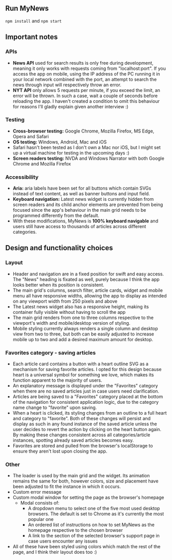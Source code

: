 ## Run MyNews
`npm install` and `npm start`

## Important notes
### APIs
- **News API** used for search results is only free during development, meaning it only works with requests coming from "localhost:port". If you access the app on mobile, using the IP address of the PC running it in your local network combined with the port, an attempt to search the news through input will respectively throw an error. <br />
- **NYT API** only allows 5 requests per minute, if you exceed the limit, an error will be thrown. In such a case, wait a couple of seconds before reloading the app. I haven't created a condition to omit this behaviour  for reasons I'll gladly explain given another interview :&#x29; <br />     

### Testing
- **Cross-browser testing:** Google Chrome, Mozilla Firefox, MS Edge, Opera and Safari <br />
- **OS testing:** Windows, Android, Mac and iOS <br />
- Safari hasn't been tested as I don't own a Mac nor iOS, but I might set up a virtual machine for testing in the upcoming days :&#x29; <br />
- **Screen readers testing:** NVDA and Windows Narrator with both Google Chrome and Mozilla Firefox <br />

### Accessibility
- **Aria:** aria labels have been set for all buttons which contain SVGs instead of text content, as well as banner buttons and input field. <br />
- **Keyboard navigation:** Latest news widget is currently hidden from screen readers and its child anchor elements are prevented from being focused since the app's behaviour in the main grid needs to be programmed differently from the default. <br />  
- With these modifications, MyNews is **100% keyboard navigable** and users still have access to thousands of articles across different categories. <br />

## Design and functionality choices
### Layout
-  Header and navigation are in a fixed position for swift and easy access. The "News" heading is fixated as well, purely because I think the app looks better when its position is consistent. <br />
- The main grid's columns, search filter, article cards, widget and mobile menu all have responsive widths, allowing the app to display as intended on any viewport width from 250 pixels and above <br />
- The Latest news widget also has a responsive height, making its container fully visible without having to scroll the app <br />
- The main grid renders from one to three columns respective to the viewport's width and mobile/desktop version of styling. <br />
- Mobile styling currently always renders a single column and desktop view from two to three, but both can be easily adjusted to increase mobile up to two and add a desired maximum amount for desktop. <br /> 

### Favorites category - saving articles
- Each article card contains a button with a heart outline SVG as a mechanism for saving favorite articles. I opted for this design because heart is a universal symbol for something we love, which makes its function apparent to the majority of users. <br />
- An explanatory message is displayed under the "Favorites" category when there are no saved articles just in case users need clarification. <br /> 
- Articles are being saved to a "Favorites" category placed at the bottom of the navigation for consistent application logic, due to the category name change to "favorite" upon saving. <br />
- When a heart is clicked, its styling changes from an outline to a full heart and category to "favorite". Both of these changes will persist and display as such in any found instance of the saved article unless the user decides to revert the action by clicking on the heart button again. By making these changes consistent across all categories/article instances, spotting already saved articles becomes easy. <br />
- Favorites are stored and pulled from the browser's localStorage to ensure they aren't lost upon closing the app.  <br />    

### Other
- The loader is used by the main grid and the widget. Its animation remains the same for both, however colors, size and placement have been adjusted to fit the instance in which it occurs. <br />
- Custom error message <br />
- Custom modal window for setting the page as the browser's homepage <br />
  - Modal consists of: <br />
    - A dropdown menu to select one of the five most used desktop browsers. The default is set to Chrome as it's currently the most popular one <br />
    - An ordered list of instructions on how to set MyNews as the homepage respective to the chosen browser   <br />
    - A link to the section of the selected browser's support page in case users encounter any issues <br />
- All of these have been styled using colors which match the rest of the page, and I think their layout does too :&#x29;  

